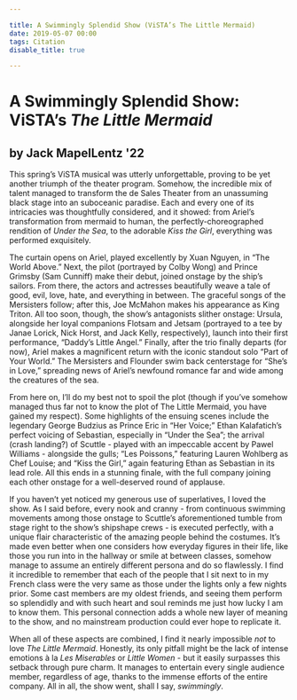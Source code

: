 ```yaml
---

title: A Swimmingly Splendid Show (ViSTA’s The Little Mermaid)
date: 2019-05-07 00:00
tags: Citation
disable_title: true

---
```


# A Swimmingly Splendid Show: ViSTA’s *The Little Mermaid*

## by Jack MapelLentz '22

This spring’s ViSTA musical was utterly unforgettable, proving to be yet another triumph of the theater program. Somehow, the incredible mix of talent managed to transform the de Sales Theater from an unassuming black stage into an suboceanic paradise. Each and every one of its intricacies was thoughtfully considered, and it showed: from Ariel’s transformation from mermaid to human, the perfectly-choreographed rendition of *Under the Sea*, to the adorable *Kiss the Girl*, everything was performed exquisitely.

The curtain opens on Ariel, played excellently by Xuan Nguyen, in “The World Above.” Next, the pilot (portrayed by Colby Wong) and Prince Grimsby (Sam Cunniff) make their debut, joined onstage by the ship’s sailors. From there, the actors and actresses beautifully weave a tale of good, evil, love, hate, and everything in between. The graceful songs of the Mersisters follow; after this, Joe McMahon makes his appearance as King Triton. All too soon, though, the show’s antagonists slither onstage: Ursula, alongside her loyal companions Flotsam and Jetsam (portrayed to a tee by Janae Lorick, Nick Horst, and Jack Kelly, respectively), launch into their first performance, “Daddy’s Little Angel.” Finally, after the trio finally departs (for now), Ariel makes a magnificent return with the iconic standout solo “Part of Your World.” The Mersisters and Flounder swim back centerstage for “She’s in Love,” spreading news of Ariel’s newfound romance far and wide among the creatures of the sea.

From here on, I’ll do my best not to spoil the plot (though if you’ve somehow managed thus far not to know the plot of The Little Mermaid, you have gained my respect). Some highlights of the ensuing scenes include the legendary George Budzius as Prince Eric in “Her Voice;” Ethan Kalafatich’s perfect voicing of Sebastian, especially in “Under the Sea”; the arrival (crash landing?) of Scuttle - played with an impeccable accent by Pawel Williams - alongside the gulls; “Les Poissons,” featuring Lauren Wohlberg as Chef Louise; and “Kiss the Girl,” again featuring Ethan as Sebastian in its lead role. All this ends in a stunning finale, with the full company joining each other onstage for a well-deserved round of applause.

If you haven’t yet noticed my generous use of superlatives, I loved the show. As I said before, every nook and cranny - from continuous swimming movements among those onstage to Scuttle’s aforementioned tumble from stage right to the show’s shipshape crews - is executed perfectly, with a unique flair characteristic of the amazing people behind the costumes. It’s made even better when one considers how everyday figures in their life, like those you run into in the hallway or smile at between classes, somehow manage to assume an entirely different persona and do so flawlessly. I find it incredible to remember that each of the people that I sit next to in my French class were the very same as those under the lights only a few nights prior. Some cast members are my oldest friends, and seeing them perform so splendidly and with such heart and soul reminds me just how lucky I am to know them. This personal connection adds a whole new layer of meaning to the show, and no mainstream production could ever hope to replicate it.

When all of these aspects are combined, I find it nearly impossible *not* to love *The Little Mermaid*. Honestly, its only pitfall might be the lack of intense emotions à la *Les Miserables* or *Little Women* - but it easily surpasses this setback through pure charm. It manages to entertain every single audience member, regardless of age, thanks to the immense efforts of the entire company. All in all, the show went, shall I say, *swimmingly*.

